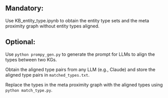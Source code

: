 
## Mandatory:

Use KB_entity_type.ipynb to obtain the entity type sets and the meta proximity graph without entity types aligned.


## Optional:

Use `python prompy_gen.py` to generate the prompt for LLMs to align the types between two KGs.

Obtain the aligned type pairs from any LLM (e.g., Claude) and store the aligned type pairs in `matched_types.txt`.

Replace the types in the meta proximity graph with the aligned types using `python match_type.py`.
